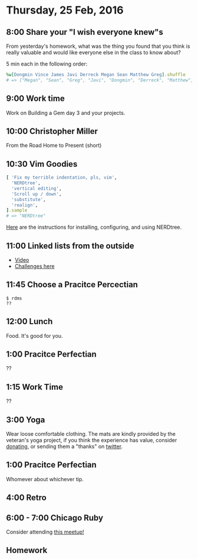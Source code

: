 Thursday, 25 Feb, 2016
======================


8:00 Share your "I wish everyone knew"s
---------------------------------------

From yesterday's homework, what was the thing you found that you
think is really valuable and would like everyone else in the class
to know about?

5 min each in the following order:

```ruby
%w[Dongmin Vince James Javi Derreck Megan Sean Matthew Greg].shuffle
# => ["Megan", "Sean", "Greg", "Javi", "Dongmin", "Derreck", "Matthew", "James", "Vince"]
```


9:00 Work time
--------------

Work on Building a Gem day 3 and your projects.


10:00 Christopher Miller
------------------------

From the Road Home to Present (short)


10:30 Vim Goodies
-----------------

```ruby
[ 'Fix my terrible indentation, pls, vim',
  'NERDtree',
  'vertical editing',
  'Scroll up / down',
  'substitute',
  'realign',
].sample
# => "NERDtree"
```

[Here](https://github.com/CodePlatoon/curriculum/blob/fcbb6056331cf6068fb5b937967bd385625613a5/phase1/vim_nerdtree.md)
are the instructions for installing, configuring, and using NERDtree.


11:00 Linked lists from the outside
-----------------------------------

* [Video](https://vimeo.com/156726608)
* [Challenges here](https://github.com/JoshCheek/linked_list_challenges)


11:45 Choose a Pracitce Percectian
----------------------------------

```
$ rdms
??
```


12:00 Lunch
-----------

Food. It's good for you.


1:00 Pracitce Perfectian
------------------------

??


1:15 Work Time
--------------

??


3:00 Yoga
---------

Wear loose comfortable clothing.
The mats are kindly provided by the veteran's yoga project,
if you think the experience has value, consider [donating](http://www.veteransyogaproject.org/donate.html),
or sending them a "thanks" on [twitter](https://twitter.com/veteransyoga).


1:00 Pracitce Perfectian
------------------------

Whomever about whichever tip.


4:00 Retro
----------



6:00 - 7:00 Chicago Ruby
------------------------

Consider attending [this meetup!](http://www.meetup.com/ChicagoRuby/events/224393434/)


Homework
--------
